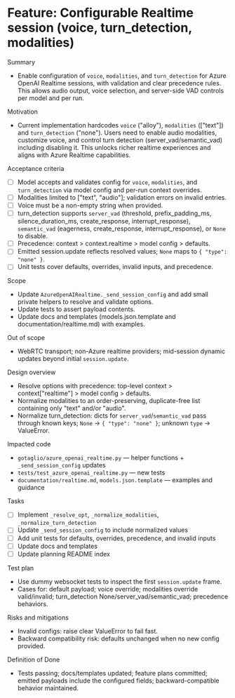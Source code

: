 # Feature: Configurable Realtime session (voice, turn_detection, modalities)

Summary
- Enable configuration of `voice`, `modalities`, and `turn_detection` for Azure OpenAI Realtime sessions, with validation and clear precedence rules. This allows audio output, voice selection, and server-side VAD controls per model and per run.

Motivation
- Current implementation hardcodes `voice` ("alloy"), `modalities` (["text"]) and `turn_detection` ("none"). Users need to enable audio modalities, customize voice, and control turn detection (server_vad/semantic_vad) including disabling it. This unlocks richer realtime experiences and aligns with Azure Realtime capabilities.

Acceptance criteria
- [ ] Model accepts and validates config for `voice`, `modalities`, and `turn_detection` via model config and per-run context overrides.
- [ ] Modalities limited to ["text", "audio"]; validation errors on invalid entries.
- [ ] Voice must be a non-empty string when provided.
- [ ] turn_detection supports `server_vad` (threshold, prefix_padding_ms, silence_duration_ms, create_response, interrupt_response), `semantic_vad` (eagerness, create_response, interrupt_response), or `None` to disable.
- [ ] Precedence: context > context.realtime > model config > defaults.
- [ ] Emitted session.update reflects resolved values; `None` maps to `{ "type": "none" }`.
- [ ] Unit tests cover defaults, overrides, invalid inputs, and precedence.

Scope
- Update `AzureOpenAIRealtime._send_session_config` and add small private helpers to resolve and validate options.
- Update tests to assert payload contents.
- Update docs and templates (models.json.template and documentation/realtime.md) with examples.

Out of scope
- WebRTC transport; non-Azure realtime providers; mid-session dynamic updates beyond initial `session.update`.

Design overview
- Resolve options with precedence: top-level context > context["realtime"] > model config > defaults.
- Normalize modalities to an order-preserving, duplicate-free list containing only "text" and/or "audio".
- Normalize turn_detection: dicts for `server_vad`/`semantic_vad` pass through known keys; `None` -> `{ "type": "none" }`; unknown `type` -> ValueError.

Impacted code
- `gotaglio/azure_openai_realtime.py` — helper functions + `_send_session_config` updates
- `tests/test_azure_openai_realtime.py` — new tests
- `documentation/realtime.md`, `models.json.template` — examples and guidance

Tasks
- [ ] Implement `_resolve_opt`, `_normalize_modalities`, `_normalize_turn_detection`
- [ ] Update `_send_session_config` to include normalized values
- [ ] Add unit tests for defaults, overrides, precedence, and invalid inputs
- [ ] Update docs and templates
- [ ] Update planning README index

Test plan
- Use dummy websocket tests to inspect the first `session.update` frame.
- Cases for: default payload; voice override; modalities override valid/invalid; turn_detection None/server_vad/semantic_vad; precedence behaviors.

Risks and mitigations
- Invalid configs: raise clear ValueError to fail fast.
- Backward compatibility risk: defaults unchanged when no new config provided.

Definition of Done
- Tests passing; docs/templates updated; feature plans committed; emitted payloads include the configured fields; backward-compatible behavior maintained.
